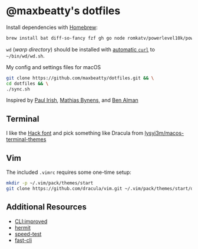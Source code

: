 # @maxbeatty's dotfiles

Install dependencies with [Homebrew](https://brew.sh/):

```sh
brew install bat diff-so-fancy fzf gh go node romkatv/powerlevel10k/powerlevel10k prettyping zsh-autosuggestions zsh-syntax-highlighting
```

`wd` (_warp directory_) should be installed with [automatic `curl`](https://github.com/mfaerevaag/wd#automatic) to `~/bin/wd/wd.sh`.

My config and settings files for macOS

```sh
git clone https://github.com/maxbeatty/dotfiles.git && \
cd dotfiles && \
./sync.sh
```

Inspired by [Paul Irish](https://github.com/paulirish/dotfiles), [Mathias Bynens](https://github.com/mathiasbynens/dotfiles/), and [Ben Alman](https://github.com/cowboy/dotfiles)

## Terminal

I like the [Hack font](https://sourcefoundry.org/hack/) and pick something like Dracula from [lysyi3m/macos-terminal-themes](https://github.com/lysyi3m/macos-terminal-themes)

## Vim

The included `.vimrc` requires some one-time setup:

```sh
mkdir -p ~/.vim/pack/themes/start
git clone https://github.com/dracula/vim.git ~/.vim/pack/themes/start/dracula
```

## Additional Resources

- [CLI:improved](https://remysharp.com/2018/08/23/cli-improved)
- [hermit](https://cashapp.github.io/hermit/)
- [speed-test](https://github.com/sindresorhus/speed-test)
- [fast-cli](https://github.com/sindresorhus/fast-cli)
